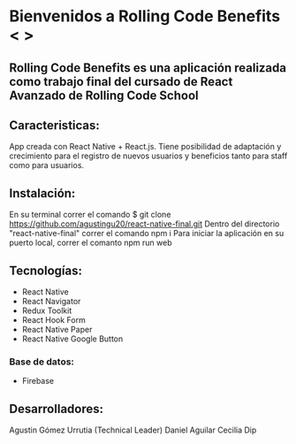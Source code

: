 # Bienvenidos a Rolling Code Benefits <b>< ></b>

## Rolling Code Benefits es una aplicación realizada como trabajo final del cursado de React Avanzado de Rolling Code School

## Caracteristicas:
App creada con React Native + React.js. Tiene posibilidad de adaptación y crecimiento para el registro de nuevos usuarios y beneficios tanto para staff como para usuarios.

## Instalación:
En su terminal correr el comando $ git clone https://github.com/agustingu20/react-native-final.git
Dentro del directorio "react-native-final" correr el comando npm i 
Para iniciar la aplicación en su puerto local, correr el comanto npm run web

## Tecnologías:
- React Native
- React Navigator
- Redux Toolkit
- React Hook Form
- React Native Paper
- React Native Google Button
### Base de datos:
- Firebase

## Desarrolladores:
Agustin Gómez Urrutia (Technical Leader)
Daniel Aguilar
Cecilia Dip
